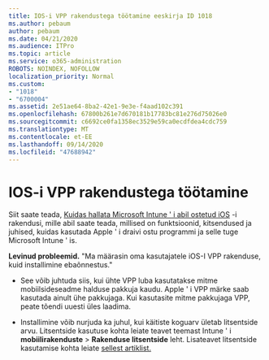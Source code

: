 ```yaml
---
title: IOS-i VPP rakendustega töötamine eeskirja ID 1018
ms.author: pebaum
author: pebaum
ms.date: 04/21/2020
ms.audience: ITPro
ms.topic: article
ms.service: o365-administration
ROBOTS: NOINDEX, NOFOLLOW
localization_priority: Normal
ms.custom:
- "1018"
- "6700004"
ms.assetid: 2e51ae64-8ba2-42e1-9e3e-f4aad102c391
ms.openlocfilehash: 67800b261e7d670181b17783bc81e276d75026e0
ms.sourcegitcommit: c6692ce0fa1358ec3529e59ca0ecdfdea4cdc759
ms.translationtype: MT
ms.contentlocale: et-EE
ms.lasthandoff: 09/14/2020
ms.locfileid: "47688942"
---
```

# <a name="working-with-ios-vpp-applications"></a>IOS-i VPP rakendustega töötamine

Siit saate teada, [Kuidas hallata Microsoft Intune ' i abil ostetud iOS](https://docs.microsoft.com/intune/vpp-apps-ios) -i rakendusi, mille abil saate teada, millised on funktsioonid, kitsendused ja juhised, kuidas kasutada Apple ' i draivi ostu programmi ja selle tuge Microsoft Intune ' is.
  
 **Levinud probleemid.** "Ma määrasin oma kasutajatele iOS-I VPP rakenduse, kuid installimine ebaõnnestus."
  
- See võib juhtuda siis, kui ühte VPP luba kasutatakse mitme mobiilsideseadme halduse pakkuja kaudu. Apple ' i VPP märke saab kasutada ainult ühe pakkujaga. Kui kasutasite mitme pakkujaga VPP, peate tõendi uuesti üles laadima.

- Installimine võib nurjuda ka juhul, kui käitiste koguarv ületab litsentside arvu. Litsentside kasutuse kohta leiate teavet teemast Intune ' i **mobiilirakenduste** \> **Rakenduse litsentside** leht. Lisateavet litsentside kasutamise kohta leiate [sellest artiklist.](https://docs.microsoft.com/intune/vpp-apps-ios#revoking-app-licenses-and-deleting-tokens)
